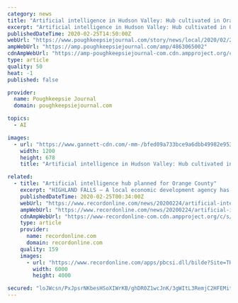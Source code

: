 ```yaml
---
category: news
title: "Artificial intelligence in Hudson Valley: Hub cultivated in Orange County, West Point"
excerpt: "Artificial intelligence in Hudson Valley: Hub cultivated in Orange County, West Point A local economic development agency has big ambitions to lure researchers and companies to the Village of Highland Falls to study A.I. Check out this story on poughkeepsiejournal.com: https://www.poughkeepsiejournal.com/story/news/local/2020/02/25/artificial ..."
publishedDateTime: 2020-02-25T14:50:00Z
webUrl: "https://www.poughkeepsiejournal.com/story/news/local/2020/02/25/artificial-intelligence-hub-cultivated-orange-county-west-point/4863065002/"
ampWebUrl: "https://amp.poughkeepsiejournal.com/amp/4863065002"
cdnAmpWebUrl: "https://amp-poughkeepsiejournal-com.cdn.ampproject.org/c/s/amp.poughkeepsiejournal.com/amp/4863065002"
type: article
quality: 50
heat: -1
published: false

provider:
  name: Poughkeepsie Journal
  domain: poughkeepsiejournal.com

topics:
  - AI

images:
  - url: "https://www.gannett-cdn.com/-mm-/bfed09a733bce9a6dbb49982e953ce663b5956f3/c=0-21-400-247/local/-/media/2018/06/18/Poughkeepsie/Poughkeepsie/636649209098356360-West-Point.jpg?auto=webp&format=pjpg&width=1200"
    width: 1200
    height: 678
    title: "Artificial intelligence in Hudson Valley: Hub cultivated in Orange County, West Point"

related:
  - title: "Artificial intelligence hub planned for Orange County"
    excerpt: "HIGHLAND FALLS – A local economic development agency has big ambitions to lure researchers and companies to the Village of Highland Falls to study artificial intelligence ... of tasks normally requiring human intelligence, including visual perception, speech recognition and decision-making. Robots, self-driving cars and missile systems ..."
    publishedDateTime: 2020-02-25T00:34:00Z
    webUrl: "https://www.recordonline.com/news/20200224/artificial-intelligence-hub-planned-for-orange-county"
    ampWebUrl: "https://www.recordonline.com/news/20200224/artificial-intelligence-hub-planned-for-orange-county?template=ampart"
    cdnAmpWebUrl: "https://www-recordonline-com.cdn.ampproject.org/c/s/www.recordonline.com/news/20200224/artificial-intelligence-hub-planned-for-orange-county?template=ampart"
    type: article
    provider:
      name: recordonline.com
      domain: recordonline.com
    quality: 159
    images:
      - url: "https://www.recordonline.com/apps/pbcsi.dll/bilde?Site=TH&Date=20200224&Category=NEWS&ArtNo=200229625&Ref=AR"
        width: 6000
        height: 4000

secured: "loJWcsn/PxJpsrNKbesHSoXIWrKB/ghDR0Z1wcJnK/3gWItL3RemjC2HFEMit2KBApF/HQjlvWTNOHzaohQtwWsyG8TS6APT4pzLnuC8Vn/X118cCIejjHeJvifnoRVc+q5bmtMorrxx8xOgm77NqXLU+LCRnWGiYqrSqrwokfb1vi7JQDKzBKJRxltmRWS4IguJ1UkrsfBC+U/Rb+9SZl1+eVduRNnZCTNaCePDp62mzBvrFceJKWFrKeHDho3LSij30zj+mkYWUmYRr9bDuKHXMuS56hv4Sjq3jj4GyM1IO+TA1LQzAhl8wb1fgKA3;ZnBbaWsD1YrTtllettrfEw=="
---
```


